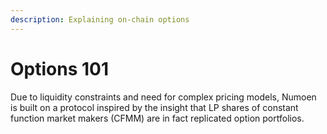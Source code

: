 ```yaml
---
description: Explaining on-chain options
---
```


# Options 101

Due to liquidity constraints and need for complex pricing models, Numoen is built on a protocol inspired by the insight that LP shares of constant function market makers (CFMM) are in fact replicated option portfolios.&#x20;
